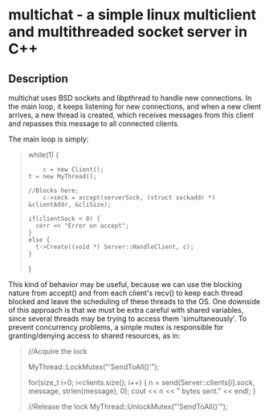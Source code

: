 multichat - a simple linux multiclient and multithreaded socket server in C++
=============================================================================

Description
-----------

multichat uses BSD sockets and libpthread to handle new connections. In the main loop, it keeps listening
for new connections, and when a new client arrives, a new thread is created, which receives messages from
this client and repasses this message to all connected clients. 

The main loop is simply:

>
>  while(1) {
>
>         c = new Client();
>	  t = new MyThread();
>
>	  //Blocks here;
>         c->sock = accept(serverSock, (struct sockaddr *) &clientAddr, &cliSize);
>
>	  if(clientSock < 0) {
>	    cerr << "Error on accept";
>	  }
>	  else {
>	    t->Create((void *) Server::HandleClient, c);
>	  }
>  }
>

This kind of behavior may be useful, because we can use the blocking nature from accept() and from each
client's recv() to keep each thread blocked and leave the scheduling of these threads to the OS.
One downside of this approach is that we must be extra careful with shared variables, since several threads
may be trying to access them 'simultaneously'. To prevent concurrency problems, a simple mutex is responsible
for granting/denying access to shared resources, as in:

>
>  //Acquire the lock
>
>  MyThread::LockMutex("'SendToAll()'");
>
>    for(size_t i=0; i<clients.size(); i++) { 
>      n = send(Server::clients[i].sock, message, strlen(message), 0);
>      cout << n << " bytes sent." << endl;
>    }
>   
>  //Release the lock
>  MyThread::UnlockMutex("'SendToAll()'");
>
